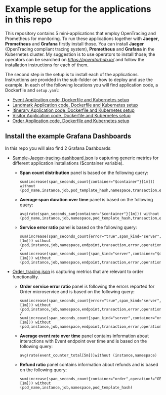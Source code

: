 # Example setup for the applications in this repo

This repository contains 5 mini-applications that employ OpenTracing and Prometheus for monitoring.
To run these applications together with **Jaeger**, **Prometheus** and **Grafana** firstly install those. 
You can  install **Jaeger** (OpenTracing compliant tracing system), **Prometheus** and **Grafana** in the Kubernetes cluster.
My suggestion is to use operators to install those; the operators can be searched on _https://operatorhub.io/_ and follow the installation instructions for each of them.

The second step in the setup is to install each of the applications. Instructions are provided in the sub-folder on how to deploy
and use the example. In each of the following locations you will find application code, a Dockerfile and `setup.yaml`:
* [Event Application code, Dockerfile and Kubernetes setup](event/README.md)
* [Landmark Application code, Dockerfile and Kubernetes setup](landmark/README.md)
* [Itinerary Application code, Dockerfile and Kubernetes setup](itinerary/README.md)
* [Visitor Application code, Dockerfile and Kubernetes setup](visitor/README.md)
* [Order Application code, Dockerfile and Kubernetes setup](order/README.md)

## Install the example Grafana Dashboards

In this repo you will also find 2 Grafana Dashboards:
* [Sample-Jaeger-tracing-dashboard.json](Sample-Jaeger-tracing-dashboard.json) is capturing generic metrics for different application installations ($container variable).
  
    * __Span count distribution__ panel is based on the following query:
        ```
      sum(increase(span_seconds_count{container="$container"}[1m])) without (pod_name,instance,job,pod_template_hash,namespace,transaction,error)
        ```

    * __Average span duration over time__ panel is based on the following query:
      ```
      avg(rate(span_seconds_sum{container="$container"}[1m])) without (pod_name,instance,job,namespace,pod_template_hash,transaction,error)
      ```

    * __Service error ratio__ panel is based on the following query:
      ```
      sum(increase(span_seconds_count{error="true",span_kind="server",container="$container"}[1m])) without (pod,instance,job,namespace,endpoint,transaction,error,operation,span_kind) / sum(increase(span_seconds_count{span_kind="server",container="$container"}[1m])) without (pod,instance,job,namespace,endpoint,transaction,error,operation,span_kind)
      ```
* [Order_tracing.json](Order_tracing.json) is capturing metrics that are relevant to order functionality.

    * __Order service error ratio__ panel is following the errors reported for Order microservice and is based on the following query:
      ```
      sum(increase(span_seconds_count{error="true",span_kind="server",container="order"}[1m])) without (pod,instance,job,namespace,endpoint,transaction,error,operation,span_kind) / sum(increase(span_seconds_count{span_kind="server",container="order"}[1m])) without (pod,instance,job,namespace,endpoint,transaction,error,operation,span_kind)  
      ```

    * __Average event rate over time__ panel contains information about interactions with Event endpoint over time and is based on the following query:
      ```
      avg(rate(event_counter_total[5m]))without (instance,namespace)
      ```
    * __Refund ratio__ panel contains information about refunds and is based on the following query:
      ```
      sum(increase(span_seconds_count{container="order",operation!="GET",operation="refund"}[1m])) without (pod_name,instance,job,namespace,pod_template_hash)
      ```      
                  